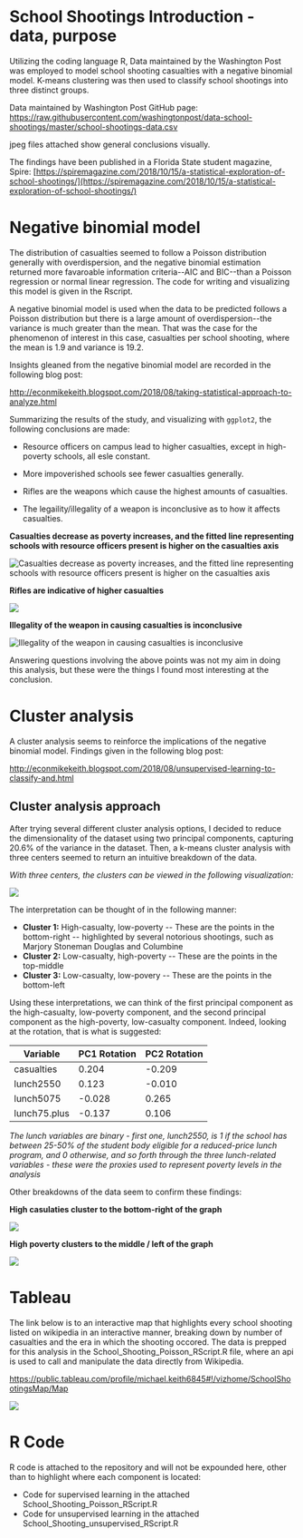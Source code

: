 # School Shootings Introduction - data, purpose
Utilizing the coding language R, Data maintained by the Washington Post was employed to model school shooting casualties with a negative binomial model. K-means clustering was then used to classify school shootings into three distinct groups.

Data maintained by Washington Post GitHub page: https://raw.githubusercontent.com/washingtonpost/data-school-shootings/master/school-shootings-data.csv

jpeg files attached show general conclusions visually.

The findings have been published in a Florida State student magazine, Spire: [https://spiremagazine.com/2018/10/15/a-statistical-exploration-of-school-shootings/](https://spiremagazine.com/2018/10/15/a-statistical-exploration-of-school-shootings/)

# Negative binomial model
The distribution of casualties seemed to follow a Poisson distribution generally with overdispersion, and the negative binomial estimation returned more favaroable information criteria--AIC and BIC--than a Poisson regression or normal linear regression. The code for writing and visualizing this model is given in the Rscript.

A negative binomial model is used when the data to be predicted follows a Poisson distribution but there is a large amount of overdispersion--the variance is much greater than the mean. That was the case for the phenomenon of interest in this case, casualties per school shooting, where the mean is 1.9 and variance is 19.2.

Insights gleaned from the negative binomial model are recorded in the following blog post:

http://econmikekeith.blogspot.com/2018/08/taking-statistical-approach-to-analyze.html

Summarizing the results of the study, and visualizing with `ggplot2`, the following conclusions are made:
- Resource officers on campus lead to higher casualties, except in high-poverty schools, all esle constant.


- More impoverished schools see fewer casualties generally.
- Rifles are the weapons which cause the highest amounts of casualties.
- The legaility/illegality of a weapon is inconclusive as to how it affects casualties.

**Casualties decrease as poverty increases, and the fitted line representing schools with resource officers present is higher on the casualties axis**

![Casualties decrease as poverty increases, and the fitted line representing schools with resource officers present is higher on the casualties axis](https://github.com/mikekeith52/School-Shootings-Usupervised-Learning/blob/master/RO_model_fitted_line.jpeg)

**Rifles are indicative of higher casualties**

![](https://github.com/mikekeith52/School-Shootings-Usupervised-Learning/blob/master/rifle_model_fitted_line.jpeg)

**Illegality of the weapon in causing casualties is inconclusive**

![Illegality of the weapon in causing casualties is inconclusive](https://github.com/mikekeith52/School-Shootings-Usupervised-Learning/blob/master/illegal_weapon_fitted_line.jpeg)

Answering questions involving the above points was not my aim in doing this analysis, but these were the things I found most interesting at the conclusion.

# Cluster analysis
A cluster analysis seems to reinforce the implications of the negative binomial model.
Findings given in the following blog post:

http://econmikekeith.blogspot.com/2018/08/unsupervised-learning-to-classify-and.html

## Cluster analysis approach
After trying several different cluster analysis options, I decided to reduce the dimensionality of the dataset using two principal components, capturing 20.6% of the variance in the dataset. Then, a k-means cluster analysis with three centers seemed to return an intuitive breakdown of the data.

*With three centers, the clusters can be viewed in the following visualization:*

![](https://github.com/mikekeith52/School-Shootings-Usupervised-Learning/blob/master/cluster_outcomes.jpeg)

The interpretation can be thought of in the following manner:

- **Cluster 1:** High-casualty, low-poverty
-- These are the points in the bottom-right
-- highlighted by several notorious shootings, such as Marjory Stoneman Douglas and Columbine
- **Cluster 2:** Low-casualty, high-poverty
-- These are the points in the top-middle
- **Cluster 3:** Low-casualty, low-povery
-- These are the points in the bottom-left

Using these interpretations, we can think of the first principal component as the high-casualty, low-poverty component, and the second principal component as the high-poverty, low-casualty component. Indeed, looking at the rotation, that is what is suggested:

|Variable|PC1 Rotation|PC2 Rotation|
|------|------|-----|
|casualties|0.204|-0.209|
|lunch2550|0.123|-0.010|
|lunch5075|-0.028|0.265|
|lunch75.plus|-0.137|0.106|

*The lunch variables are binary - first one, lunch2550, is 1 if the school has between 25-50% of the student body eligible for a reduced-price lunch program, and 0 otherwise, and so forth through the three lunch-related variables - these were the proxies used to represent poverty levels in the analysis*

Other breakdowns of the data seem to confirm these findings:

**High casulaties cluster to the bottom-right of the graph**

![](https://github.com/mikekeith52/School-Shootings-Usupervised-Learning/blob/master/cluster_casualties.jpeg)

**High poverty clusters to the middle / left of the graph**

![](https://github.com/mikekeith52/School-Shootings-Usupervised-Learning/blob/master/cluster_poverty.jpeg)

# Tableau

The link below is to an interactive map that highlights every school shooting listed on wikipedia in an interactive manner, breaking down by number of casualties and the era in which the shooting occored. The data is prepped for this analysis in the School_Shooting_Poisson_RScript.R file, where an api is used to call and manipulate the data directly from Wikipedia.

https://public.tableau.com/profile/michael.keith6845#!/vizhome/SchoolShootingsMap/Map

![](https://github.com/mikekeith52/School-Shootings-Usupervised-Learning/blob/master/Tableau%20map%20-%20SS.PNG)

# R Code
R code is attached to the repository and will not be expounded here, other than to highlight where each component is located:

- Code for supervised learning in the attached School_Shooting_Poisson_RScript.R
- Code for unsupervised learning in the attached School_Shooting_unsupervised_RScript.R
